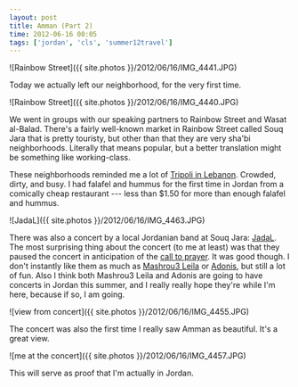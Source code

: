 ```yaml
---
layout: post
title: Amman (Part 2)
time: 2012-06-16 00:05
tags: ['jordan', 'cls', 'summer12travel']
---
```


![Rainbow Street]({{ site.photos }}/2012/06/16/IMG_4441.JPG)

Today we actually left our neighborhood, for the very first time.

![Rainbow Street]({{ site.photos }}/2012/06/16/IMG_4440.JPG)

We went in groups with our speaking partners to Rainbow Street and Wasat al-Balad. There's a fairly well-known market in Rainbow Street called Souq Jara that is pretty touristy, but other than that they are very sha'bi neighborhoods. Literally that means popular, but a better translation might be something like working-class.

These neighborhoods reminded me a lot of [Tripoli in Lebanon](/lebanon/2010/10/07/trablus/). Crowded, dirty, and busy. I had falafel and hummus for the first time in Jordan from a comically cheap restaurant --- less than $1.50 for more than enough falafel and hummus.

![JadaL]({{ site.photos }}/2012/06/16/IMG_4463.JPG)

There was also a concert by a local Jordanian band at Souq Jara: [JadaL](http://jadalband.com/). The most surprising thing about the concert (to me at least) was that they paused the concert in anticipation of the [call to prayer](http://en.wikipedia.org/wiki/Adhan). It was good though. I don't instantly like them as much as [Mashrou3 Leila](http://mashrou3leila.com/) or [Adonis](http://www.adonisband.com/), but still a lot of fun. Also I think both Mashrou3 Leila and Adonis are going to have concerts in Jordan this summer, and I really really hope they're while I'm here, because if so, I am going.

![view from concert]({{ site.photos }}/2012/06/16/IMG_4455.JPG)

The concert was also the first time I really saw Amman as beautiful. It's a great view.

![me at the concert]({{ site.photos }}/2012/06/16/IMG_4457.JPG)

This will serve as proof that I'm actually in Jordan.
